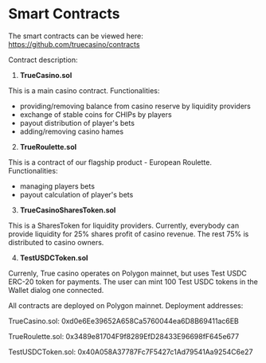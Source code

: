 # Smart Contracts

The smart contracts can be viewed here: 
https://github.com/truecasino/contracts

Contract description:

1. **TrueCasino.sol**

This is a main casino contract. Functionalities: 
- providing/removing balance from casino reserve by liquidity providers
- exchange of stable coins for CHIPs by players
- payout distribution of player's bets
- adding/removing casino hames 

2. **TrueRoulette.sol**

This is a contract of our flagship product - European Roulette. Functionalities:
- managing players bets
- payout calculation of player's bets

3. **TrueCasinoSharesToken.sol**

This is a SharesToken for liquidity providers. Currently, everybody can provide liquidity for 25% shares profit of casino revenue. The rest 75% is distributed to casino owners.

4. **TestUSDCToken.sol**

Currenly, True casino operates on Polygon mainnet, but uses Test USDC ERC-20 token for payments. The user can mint 100 Test USDC tokens in the Wallet dialog one connected.

All contracts are deployed on Polygon mainnet. Deployment addresses:

TrueCasino.sol: 0xd0e6Ee39652A658Ca5760044ea6D8B69411ac6EB

TrueRoulette.sol: 0x3489e81704F9f8289EfD28433E96698fF645e677

TestUSDCToken.sol: 0x40A058A37787Fc7F5427c1Ad79541Aa9254C6e27
